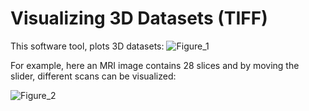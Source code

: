 # Visualizing 3D Datasets (TIFF)

This software tool, plots 3D datasets:
![Figure_1](https://github.com/user-attachments/assets/18f2eb7e-7252-4f77-a9d9-925f858ffb5b)

For example, here an MRI image contains 28 slices and by moving the slider, different scans can be visualized:

![Figure_2](https://github.com/user-attachments/assets/8dbf9a4e-c341-4296-8137-859dfe04af26)
